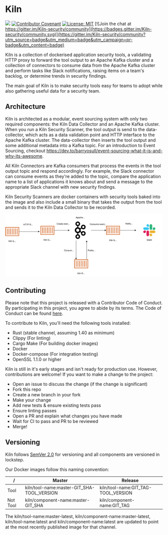 # Kiln
![](https://github.com/simplybusiness/kiln/workflows/CI/badge.svg)
[![Contributor Covenant](https://img.shields.io/badge/Contributor%20Covenant-v1.4%20adopted-ff69b4.svg)](CODE_OF_CONDUCT.md)
[![License: MIT](https://img.shields.io/badge/License-MIT-yellow.svg)](https://opensource.org/licenses/MIT) [![Join the chat at https://gitter.im/Kiln-security/community](https://badges.gitter.im/Kiln-security/community.svg)](https://gitter.im/Kiln-security/community?utm_source=badge&utm_medium=badge&utm_campaign=pr-badge&utm_content=badge)


Kiln is a collection of dockerised application security tools, a validating HTTP proxy to forward the tool output to an Apache Kafka cluster and a collection of connectors to consume data from the Apache Kafka cluster and perform tasks like Slack notifications, raising items on a team's backlog, or determine trends in security findings.

The main goal of Kiln is to make security tools easy for teams to adopt while also gathering useful data for a security team.

## Architecture
Kiln is architected as a modular, event sourcing system with only two required components: the Kiln Data Collector and an Apache Kafka cluster. When you run a Kiln Security Scanner, the tool output is send to the data-collector, which acts as a data validation point and HTTP interface to the Apache Kafka cluster. The data-collector then inserts the tool output and some additional metadata into a Kafka topic. For an introduction to Event Sourcing, checkout https://dev.to/barryosull/event-sourcing-what-it-is-and-why-its-awesome.

All Kiln Connectors are Kafka consumers that process the events in the tool output topic and respond accordingly. For example, the Slack connector can consume events as they're added to the topic, compare the application name to a list of applications it knows about and send a message to the appropriate Slack channel with new security findings.

Kiln Security Scanners are docker containers with security tools baked into the image and also include a small binary that takes the output from the tool and sends it to the Kiln Data Collector to be recorded.

![Kiln architecture diagram](docs/images/Kiln%20Architecture%20diagram.svg)

## Contributing
Please note that this project is released with a Contributor Code of Conduct. By participating in this project, you agree to abide by its terms. The Code of Conduct can be found [here](CODE_OF_CONDUCT.md).

To contribute to Kiln, you'll need the following tools installed:
- Rust (stable channel, assuming 1.40 as minimum)
- Clippy (For linting)
- Cargo Make (For building docker images)
- Docker
- Docker-compose (For integration testing)
- OpenSSL 1.1.0 or higher

Kiln is still in it's early stages and isn't ready for production use. However, contributions are welcome! If you want to make a change to the project:
- Open an issue to discuss the change (if the change is significant)
- Fork this repo
- Create a new branch in your fork
- Make your change
- Add new tests & ensure existing tests pass
- Ensure linting passes
- Open a PR and explain what changes you have made
- Wait for CI to pass and PR to be reviewed
- Merge!

## Versioning
Kiln follows [SemVer 2.0](https://semver.org/) for versioning and all components are versioned in lockstep.

Our Docker images follow this naming convention:

| /        | Master                                     | Release                             |
| ---      | -------                                    | ---------                           |
| Tool     | kiln/tool-name:master-GIT_SHA-TOOL_VERSION | kiln/tool-name:GIT_TAG-TOOL_VERSION |
| Not Tool | kiln/component-name:master-GIT_SHA         | kiln/component-name:GIT_TAG         |

The kiln/tool-name:master-latest, kiln/component-name:master-latest, kiln/tool-name:latest and kiln/component-name:latest are updated to point at the most recently published image for that channel.
